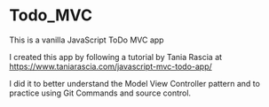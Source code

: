 # Todo_MVC
This is a vanilla JavaScript ToDo MVC app

I created this app by following a tutorial by Tania Rascia at https://www.taniarascia.com/javascript-mvc-todo-app/

I did it to better understand the Model View Controller pattern and to practice using Git Commands and source control.
